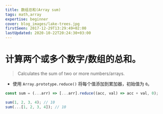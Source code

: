 ```yaml
---
title: 数组总和(Array sum)
tags: math,array
expertise: beginner
cover: blog_images/lake-trees.jpg
firstSeen: 2017-12-29T13:29:49+02:00
lastUpdated: 2020-10-22T20:24:30+03:00
---
```


# 计算两个或多个数字/数组的总和。
> Calculates the sum of two or more numbers/arrays.

- 使用 `Array.prototype.reduce()` 将每个值添加到累加器，初始值为 `0`。

```js
const sum = (...arr) => [...arr].reduce((acc, val) => acc + val, 0);
```

```js
sum(1, 2, 3, 4); // 10
sum(...[1, 2, 3, 4]); // 10
```
